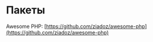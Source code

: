 # Пакеты

Awesome PHP: [https://github.com/ziadoz/awesome-php](https://github.com/ziadoz/awesome-php)
